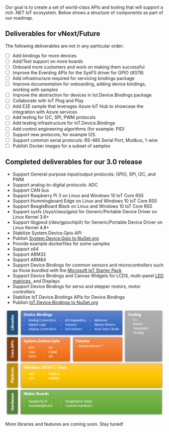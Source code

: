 Our goal is to create a set of world-class APIs and tooling that will support a rich .NET IoT ecosystem.  Below shows a structure of components as part of our roadmap.

## Deliverables for vNext/Future

The following deliverables are not in any particular order:
* [ ] Add bindings for more devices
* [ ] Add/Test support on more boards
* [ ] Onboard more customers and work on making them successful
* [ ] Improve the Eventing APIs for the SysFS driver for GPIO (#378)
* [ ] Add infrastructure required for servicing bindings package
* [ ] Improve documentation for onboarding, adding device bindings, working with samples
* [ ] Improve the abstraction for devices in Iot.Device.Bindings package
* [ ] Collaborate with IoT Plug and Play
* [ ] Add E2E sample that leverages Azure IoT Hub to showcase the integration with Azure services
* [ ] Add testing for I2C, SPI, PWM protocols
* [ ] Add testing infrastructure for IoT.Device.Bindings
* [ ] Add control engineering algorithms (for example: PID)
* [ ] Support new protocols; for example I2S.
* [ ] Support common serial protocols: RS-485 Serial Port, Modbus, 1-wire
* [ ] Publish Docker images for a subset of samples

## Completed deliverables for our 3.0 release

* Support General-purpose input/output protocols: GPIO, SPI, I2C, and PWM
* Support analog-to-digital protocols: ADC
* Support CAN bus
* Support Raspberry Pi 3 on Linux and Windows 10 IoT Core RS5
* Support Hummingboard Edge on Linux and Windows 10 IoT Core RS5
* Support BeagleBoard Black on Linux and Windows 10 IoT Core RS5
* Support sysfs (/sys/class/gpio) for Generic/Portable Device Driver on Linux Kernel 3.6+
* Support libgpiod (/dev/gpiochipX) for Generic/Portable Device Driver on Linux Kernel 4.8+
* Stabilize System.Device.Gpio API
* Publish [System.Device.Gpio to NuGet.org](https://www.nuget.org/packages/System.Device.Gpio)
* Provide example dockerfiles for some samples
* Support x64
* Support ARM32
* Support ARM64
* Support Device Bindings for common sensors and microcontrollers such as those bundled with the [Microsoft IoT Starter Pack](https://www.adafruit.com/product/2733)
* Support Device Bindings and Canvas Widgets for LCDS, multi-panel [LED matrices](https://www.adafruit.com/product/607), and Displays
* Support Device Bindings for servo and stepper motors, motor controllers
* Stabilize IoT.Device.Bindings APIs for Device Bindings
* Publish [IoT.Device.Bindings to NuGet.org](https://www.nuget.org/packages/Iot.Device.Bindings)

![](images/DotNetIotRoadmapComponents.png)
  
More libraries and features are coming soon. Stay tuned!
